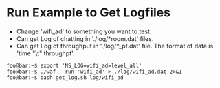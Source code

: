 # Run Example to Get Logfiles

* Change 'wifi_ad' to something you want to test.
* Can get Log of chatting in './log/*room.dat' files.
* Can get Log of throughput in './log/*_pt.dat' file. The format of data is 'time "\t" throughpt'. 

```console
foo@bar:~$ export 'NS_LOG=wifi_ad=level_all'
foo@bar:~$ ./waf --run 'wifi_ad' > ./log/wifi_ad.dat 2>&1
foo@bar:~$ bash get_log.sh log/wifi_ad
```